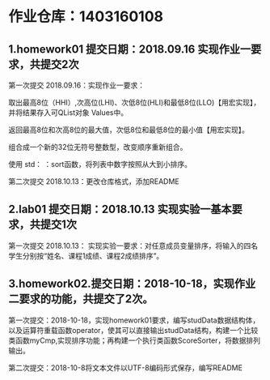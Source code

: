 # 作业仓库：1403160108

## 1.homework01 提交日期：2018.09.16 实现作业一要求，共提交2次

第一次提交 2018.09.16：实现作业一要求：

取出最高8位（HHI）,次高位(LHI)、次低8位(HLI)和最低8位(LLO)【用宏实现】， 并将结果存入可QList对象 Values中。

返回最高8位和次高8位的最大值，次低8位和最低8位的最小值【用宏实现】。

组合成一个新的32位无符号整数型，改变顺序重新组合。

使用 std： ：sort函数，将列表中数字按照从大到小排序。

第二次提交 2018.10.13：更改仓库格式，添加README

## 2.lab01 提交日期：2018.10.13 实现实验一基本要求，共提交1次

第一次提交 2018.10.13： 实现实验一要求：对任意成员变量排序，将输入的四名学生分别按“姓名、课程1成绩、课程2成绩排序”。

## 3.homework02.提交日期：2018-10-18，实现作业二要求的功能，共提交了2次。

第一次提交：2018-10-18，实现homework01要求，编写studData数据结构体，以及运算符重载函数operator，使其可以直接输出studData结构，构建一个比较类函数myCmp,实现排序功能；再构建一个执行类函数ScoreSorter，将数据排列输出。

第二次提交：2018-10-8将文本文件以UTF-8编码形式保存，编写README

